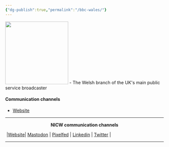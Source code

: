 ```yaml
---
{"dg-publish":true,"permalink":"/bbc-wales/"}
---
```


<img src="http://img2.wikia.nocookie.net/__cb20130320095146/logopedia/images/7/7b/BBC_Cymru_Wales_logo.svg.png" height="200">
- The Welsh branch of the UK's main public service broadcaster 

#### Communication channels
- [Website](https://www.bbc.co.uk/wales)

***
<p style="text-align: center;font-weight:bold";>NICW communication channels</p>

󠁧 |[Website](https://nationalinfrastructurecommission.wales)| [Mastodon](https://toot.wales/@NICW) | [Pixelfed](https://pix.toot.wales/NICW) | [Linkedin](https://www.linkedin.com/company/26268509/) | [Twitter](https://twitter.com/InfraCommCymru) |
***
